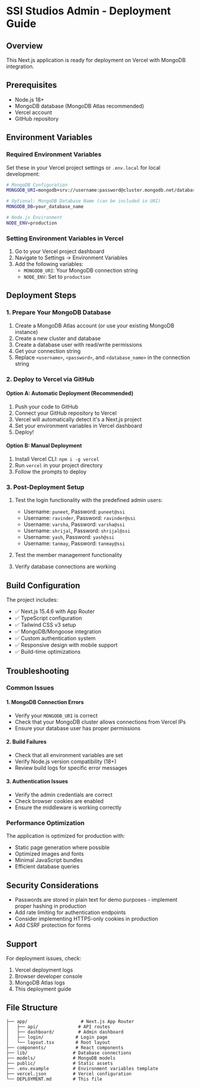 # SSI Studios Admin - Deployment Guide

## Overview
This Next.js application is ready for deployment on Vercel with MongoDB integration.

## Prerequisites
- Node.js 18+ 
- MongoDB database (MongoDB Atlas recommended)
- Vercel account
- GitHub repository

## Environment Variables

### Required Environment Variables
Set these in your Vercel project settings or `.env.local` for local development:

```bash
# MongoDB Configuration
MONGODB_URI=mongodb+srv://username:password@cluster.mongodb.net/database_name?retryWrites=true&w=majority

# Optional: MongoDB Database Name (can be included in URI)
MONGODB_DB=your_database_name

# Node.js Environment
NODE_ENV=production
```

### Setting Environment Variables in Vercel
1. Go to your Vercel project dashboard
2. Navigate to Settings → Environment Variables
3. Add the following variables:
   - `MONGODB_URI`: Your MongoDB connection string
   - `NODE_ENV`: Set to `production`

## Deployment Steps

### 1. Prepare Your MongoDB Database
1. Create a MongoDB Atlas account (or use your existing MongoDB instance)
2. Create a new cluster and database
3. Create a database user with read/write permissions
4. Get your connection string
5. Replace `<username>`, `<password>`, and `<database_name>` in the connection string

### 2. Deploy to Vercel via GitHub

#### Option A: Automatic Deployment (Recommended)
1. Push your code to GitHub
2. Connect your GitHub repository to Vercel
3. Vercel will automatically detect it's a Next.js project
4. Set your environment variables in Vercel dashboard
5. Deploy!

#### Option B: Manual Deployment
1. Install Vercel CLI: `npm i -g vercel`
2. Run `vercel` in your project directory
3. Follow the prompts to deploy

### 3. Post-Deployment Setup
1. Test the login functionality with the predefined admin users:
   - Username: `puneet`, Password: `puneet@ssi`
   - Username: `ravinder`, Password: `ravinder@ssi`
   - Username: `varsha`, Password: `varsha@ssi`
   - Username: `shrijal`, Password: `shrijal@ssi`
   - Username: `yash`, Password: `yash@ssi`
   - Username: `tanmay`, Password: `tanmay@ssi`

2. Test the member management functionality
3. Verify database connections are working

## Build Configuration
The project includes:
- ✅ Next.js 15.4.6 with App Router
- ✅ TypeScript configuration
- ✅ Tailwind CSS v3 setup
- ✅ MongoDB/Mongoose integration
- ✅ Custom authentication system
- ✅ Responsive design with mobile support
- ✅ Build-time optimizations

## Troubleshooting

### Common Issues

#### 1. MongoDB Connection Errors
- Verify your `MONGODB_URI` is correct
- Check that your MongoDB cluster allows connections from Vercel IPs
- Ensure your database user has proper permissions

#### 2. Build Failures
- Check that all environment variables are set
- Verify Node.js version compatibility (18+)
- Review build logs for specific error messages

#### 3. Authentication Issues
- Verify the admin credentials are correct
- Check browser cookies are enabled
- Ensure the middleware is working correctly

### Performance Optimization
The application is optimized for production with:
- Static page generation where possible
- Optimized images and fonts
- Minimal JavaScript bundles
- Efficient database queries

## Security Considerations
- Passwords are stored in plain text for demo purposes - implement proper hashing in production
- Add rate limiting for authentication endpoints
- Consider implementing HTTPS-only cookies in production
- Add CSRF protection for forms

## Support
For deployment issues, check:
1. Vercel deployment logs
2. Browser developer console
3. MongoDB Atlas logs
4. This deployment guide

## File Structure
```
├── app/                    # Next.js App Router
│   ├── api/               # API routes
│   ├── dashboard/         # Admin dashboard
│   ├── login/            # Login page
│   └── layout.tsx        # Root layout
├── components/           # React components
├── lib/                 # Database connections
├── models/              # MongoDB models
├── public/              # Static assets
├── .env.example         # Environment variables template
├── vercel.json          # Vercel configuration
└── DEPLOYMENT.md        # This file
```
